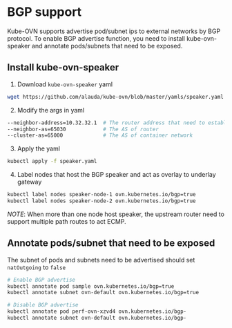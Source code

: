 # BGP support

Kube-OVN supports advertise pod/subnet ips to external networks by BGP protocol.
To enable BGP advertise function, you need to install kube-ovn-speaker and annotate pods/subnets that need to be exposed.

## Install kube-ovn-speaker

1. Download `kube-ovn-speaker` yaml

```bash
wget https://github.com/alauda/kube-ovn/blob/master/yamls/speaker.yaml
```

2. Modify the args in yaml

```bash
--neighbor-address=10.32.32.1  # The router address that need to establish bgp peers
--neighbor-as=65030            # The AS of router
--cluster-as=65000             # The AS of container network
```

3. Apply the yaml

```bash
kubectl apply -f speaker.yaml
```

4. Label nodes that host the BGP speaker and act as overlay to underlay gateway
```bash
kubectl label nodes speaker-node-1 ovn.kubernetes.io/bgp=true
kubectl label nodes speaker-node-2 ovn.kubernetes.io/bgp=true
```

*NOTE*: When more than one node host speaker, the upstream router need to support multiple path routes to act ECMP.

## Annotate pods/subnet that need to be exposed

The subnet of pods and subnets need to be advertised should set `natOutgoing` to `false`

```bash
# Enable BGP advertise
kubectl annotate pod sample ovn.kubernetes.io/bgp=true
kubectl annotate subnet ovn-default ovn.kubernetes.io/bgp=true

# Disable BGP advertise
kubectl annotate pod perf-ovn-xzvd4 ovn.kubernetes.io/bgp-
kubectl annotate subnet ovn-default ovn.kubernetes.io/bgp-
```
